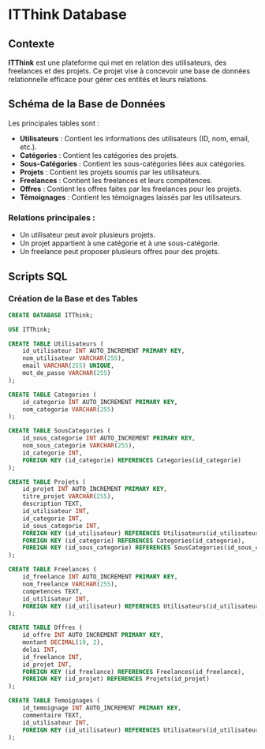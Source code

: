 # ITThink Database

## Contexte

**ITThink** est une plateforme qui met en relation des utilisateurs, des freelances et des projets. Ce projet vise à concevoir une base de données relationnelle efficace pour gérer ces entités et leurs relations.

## Schéma de la Base de Données

Les principales tables sont :

- **Utilisateurs** : Contient les informations des utilisateurs (ID, nom, email, etc.).
- **Catégories** : Contient les catégories des projets.
- **Sous-Catégories** : Contient les sous-catégories liées aux catégories.
- **Projets** : Contient les projets soumis par les utilisateurs.
- **Freelances** : Contient les freelances et leurs compétences.
- **Offres** : Contient les offres faites par les freelances pour les projets.
- **Témoignages** : Contient les témoignages laissés par les utilisateurs.

### Relations principales :

- Un utilisateur peut avoir plusieurs projets.
- Un projet appartient à une catégorie et à une sous-catégorie.
- Un freelance peut proposer plusieurs offres pour des projets.

## Scripts SQL

### Création de la Base et des Tables

```sql
CREATE DATABASE ITThink;

USE ITThink;

CREATE TABLE Utilisateurs (
    id_utilisateur INT AUTO_INCREMENT PRIMARY KEY,
    nom_utilisateur VARCHAR(255),
    email VARCHAR(255) UNIQUE,
    mot_de_passe VARCHAR(255)
);

CREATE TABLE Categories (
    id_categorie INT AUTO_INCREMENT PRIMARY KEY,
    nom_categorie VARCHAR(255)
);

CREATE TABLE SousCategories (
    id_sous_categorie INT AUTO_INCREMENT PRIMARY KEY,
    nom_sous_categorie VARCHAR(255),
    id_categorie INT,
    FOREIGN KEY (id_categorie) REFERENCES Categories(id_categorie)
);

CREATE TABLE Projets (
    id_projet INT AUTO_INCREMENT PRIMARY KEY,
    titre_projet VARCHAR(255),
    description TEXT,
    id_utilisateur INT,
    id_categorie INT,
    id_sous_categorie INT,
    FOREIGN KEY (id_utilisateur) REFERENCES Utilisateurs(id_utilisateur),
    FOREIGN KEY (id_categorie) REFERENCES Categories(id_categorie),
    FOREIGN KEY (id_sous_categorie) REFERENCES SousCategories(id_sous_categorie)
);

CREATE TABLE Freelances (
    id_freelance INT AUTO_INCREMENT PRIMARY KEY,
    nom_freelance VARCHAR(255),
    competences TEXT,
    id_utilisateur INT,
    FOREIGN KEY (id_utilisateur) REFERENCES Utilisateurs(id_utilisateur)
);

CREATE TABLE Offres (
    id_offre INT AUTO_INCREMENT PRIMARY KEY,
    montant DECIMAL(10, 2),
    delai INT,
    id_freelance INT,
    id_projet INT,
    FOREIGN KEY (id_freelance) REFERENCES Freelances(id_freelance),
    FOREIGN KEY (id_projet) REFERENCES Projets(id_projet)
);

CREATE TABLE Temoignages (
    id_temoignage INT AUTO_INCREMENT PRIMARY KEY,
    commentaire TEXT,
    id_utilisateur INT,
    FOREIGN KEY (id_utilisateur) REFERENCES Utilisateurs(id_utilisateur)
);

